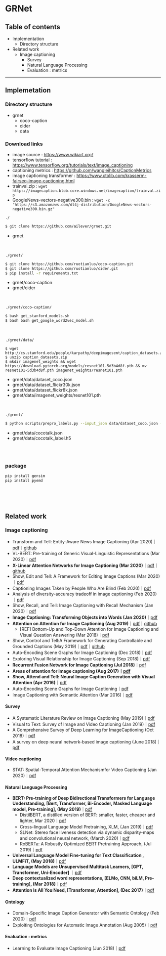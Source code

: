# GRNet

## Table of contents

- Implementation
  - Directory structure
- Related work
  - Image captioning
    - Survey
    - Natural Language Processing
    - Evaluation : metrics
---

## Implemetation

### Directory structure
- grnet
  - coco-caption
  - cider
  - data

### Download links
- image source : https://www.wikiart.org/
- tensorflow tutorial : https://www.tensorflow.org/tutorials/text/image_captioning
- captioning metrics : https://github.com/wangleihitcs/CaptionMetrics
- image captioning transformer : https://www.ctolib.com/krasserm-fairseq-image-captioning.html
- trainval.zip : `wget https://imagecaption.blob.core.windows.net/imagecaption/trainval.zip`
- GoogleNews-vectors-negative300.bin : `wget -c "https://s3.amazonaws.com/dl4j-distribution/GoogleNews-vectors-negative300.bin.gz"`


`./`
```bash
$ git clone https://github.com/ailever/grnet.git
```
  - grnet


<br><br>
`./grnet/`
```bash
$ git clone https://github.com/ruotianluo/coco-caption.git
$ git clone https://github.com/ruotianluo/cider.git
$ pip install -r requirements.txt
```
  - grnet/coco-caption
  - grnet/cider


<br><br>
`./grnet/coco-caption/`
```bash
$ bash get_stanford_models.sh
$ bash bash get_google_word2vec_model.sh
```


<br><br>
`./grnet/data/`
```
$ wget http://cs.stanford.edu/people/karpathy/deepimagesent/caption_datasets.zip
$ unzip caption_datasets.zip
$ mkdir imagenet_weights && wget https://download.pytorch.org/models/resnet101-5d3b4d8f.pth && mv resnet101-5d3b4d8f.pth imagenet_weights/resnet101.pth
```
  - grnet/data/dataset_coco.json
  - grnet/data/dataset_flickr30k.json
  - grnet/data/dataset_flickr8k.json
  - grnet/data/imagenet_weights/resnet101.pth

<br><br>
`./grnet/`
```bash
$ python scripts/prepro_labels.py --input_json data/dataset_coco.json --output_json data/cocotalk.json --output_h5 data/cocotalk
```
  - grnet/data/cocotalk.json
  - grnet/data/cocotalk_label.h5

<br><br>
### package
```bash
pip install gensim
pip install pyemd
```
<br><br><br>

## Related work

### Image captioning
- Transform and Tell: Entity-Aware News Image Captioning (Apr 2020)｜[pdf](https://arxiv.org/abs/2004.08070)｜[github](https://github.com/alasdairtran/transform-and-tell)
- VL-BERT: Pre-training of Generic Visual-Linguistic Representations (Mar 2020)｜[pdf](https://openreview.net/forum?id=SygXPaEYvH)
- <b>X-Linear Attention Networks for Image Captioning (Mar 2020)</b>｜[pdf](https://arxiv.org/abs/2003.14080)｜[github](https://github.com/Panda-Peter/image-captioning)
- Show, Edit and Tell: A Framework for Editing Image Captions (Mar 2020)｜[pdf](https://arxiv.org/abs/2003.03107)
- Captioning Images Taken by People Who Are Blind (Feb 2020)｜[pdf](https://arxiv.org/abs/2002.08565)
- Analysis of diversity-accuracy tradeoff in image captioning (Feb 2020)｜[pdf](https://arxiv.org/abs/2002.11848)
- Show, Recall, and Tell: Image Captioning with Recall Mechanism (Jan 2020)｜[pdf](https://arxiv.org/abs/2001.05876)
- <b>Image Captioning: Transforming Objects into Words (Jan 2020)</b>｜[pdf](https://arxiv.org/abs/1906.05963)
- <b>Attention on Attention for Image Captioning (Aug 2019)</b>｜[pdf](https://arxiv.org/abs/1908.06954)｜[github](https://github.com/husthuaan/AoANet)
  - [REF] Bottom-Up and Top-Down Attention for Image Captioning and Visual Question Answering (Mar 2018)｜[pdf](https://arxiv.org/abs/1707.07998)
- Show, Control and Tell:A Framework for Generating Controllable and Grounded Captions (May 2019)｜[pdf](https://arxiv.org/pdf/1811.10652.pdf)｜[github](https://github.com/aimagelab/show-control-and-tell)
- Auto-Encoding Scene Graphs for Image Captioning (Dec 2018)｜[pdf](https://arxiv.org/abs/1812.02378)
- Exploring Visual Relationship for Image Captioning (Sep 2018)｜[pdf](https://arxiv.org/abs/1809.07041)
- <b>Recurrent Fusion Network for Image Captioning (Jul 2018)</b>｜[pdf](https://arxiv.org/abs/1807.09986)
- <b>Areas of attention for image captioning (Aug 2017)｜[pdf](https://arxiv.org/abs/1612.01033)</b>
- <b>Show, Attend and Tell: Neural Image Caption Generation with Visual Attention (Apr 2016)</b>｜[pdf](https://arxiv.org/abs/1502.03044)
- Auto-Encoding Scene Graphs for Image Captioning｜[pdf](https://arxiv.org/abs/1812.02378)
- Image Captioning with Semantic Attention (Mar 2016)｜[pdf](https://arxiv.org/abs/1603.03925)

#### Survey

- A Systematic Literature Review on Image Captioning (May 2019)｜[pdf](https://www.mdpi.com/2076-3417/9/10/2024)
- Visual to Text: Survey of Image and Video Captioning (Jan 2019)｜[pdf](https://www.researchgate.net/publication/330708929_Visual_to_Text_Survey_of_Image_and_Video_Captioning)
- A Comprehensive Survey of Deep Learning for ImageCaptioning (Oct 2018)｜[pdf](https://arxiv.org/pdf/1810.04020.pdf)
- A survey on deep neural network-based image captioning (June 2018)｜[pdf](https://link.springer.com/article/10.1007/s00371-018-1566-y)


#### Video captioning

- STAT: Spatial-Temporal Attention Mechanismfor Video Captioning (Jan 2020)｜[pdf](https://ieeexplore.ieee.org/stamp/stamp.jsp?tp=&arnumber=8744407&tag=1)

#### Natural Language Processing
- <b>BERT: Pre-training of Deep Bidirectional Transformers for Language Understanding, [Bert, Transformer, Bi-Encoder, Masked Language model, Pre-training], (May 2019)</b>｜[pdf](https://arxiv.org/abs/1810.04805)
  - DistilBERT, a distilled version of BERT: smaller, faster, cheaper and lighter, Mar 2020｜[pdf](https://arxiv.org/abs/1910.01108)
  - Cross-lingual Language Model Pretraining, XLM, (Jan 2019)｜[pdf](https://arxiv.org/abs/1901.07291)
  - SLNet: Stereo face liveness detection via dynamic disparity-maps and convolutional neural network, (March 2020)｜[pdf](https://www.sciencedirect.com/science/article/abs/pii/S0957417419307195)
  - RoBERTa: A Robustly Optimized BERT Pretraining Approach, (Jul 2019)｜[pdf](https://arxiv.org/abs/1907.11692)
- <b>Universal Language Model Fine-tuning for Text Classification , ULMFiT, (May 2018)</b>｜[pdf](https://arxiv.org/abs/1801.06146v5)
- <b>Language Models are Unsupervised Multitask Learners, [GPT, Transformer, Uni-Encoder]</b> ｜[pdf](https://d4mucfpksywv.cloudfront.net/better-language-models/language_models_are_unsupervised_multitask_learners.pdf)
- <b>Deep contextualized word representations, [ELMo, CNN, biLM, Pre-training], (Mar 2018)</b>｜[pdf](https://arxiv.org/abs/1802.05365v2)
- <b>Attention Is All You Need, [Transformer, Attention], (Dec 2017)</b>｜[pdf](https://arxiv.org/abs/1706.03762)

#### Ontology
- Domain-Specific Image Caption Generator with Semantic Ontology (Feb 2020)｜[pdf](https://ieeexplore.ieee.org/document/9070680)
- Exploiting Ontologies for Automatic Image Annotation (Aug 2005)｜[pdf](https://dl.acm.org/doi/pdf/10.1145/1076034.1076128?download=true)

#### Evaluation : metrics

- Learning to Evaluate Image Captioning (Jun 2018)｜[pdf](https://arxiv.org/abs/1806.06422)
